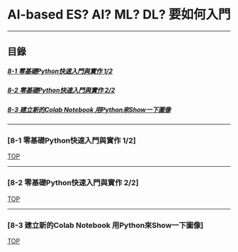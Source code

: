 # AI-based ES? AI? ML? DL? 要如何入門
<a name="000"/>

---
## 目錄
##### [8-1 零基礎Python快速入門與實作 1/2](#001)
##### [8-2 零基礎Python快速入門與實作 2/2](#002)
##### [8-3 建立新的Colab Notebook 用Python來Show一下圖像](#003)
---

<a name="001"/>

### [8-1 零基礎Python快速入門與實作 1/2]

[TOP](#000)

---

<a name="002"/>

### [8-2 零基礎Python快速入門與實作 2/2]

[TOP](#000)

---

<a name="003"/>

### [8-3 建立新的Colab Notebook 用Python來Show一下圖像]




[TOP](#000)
